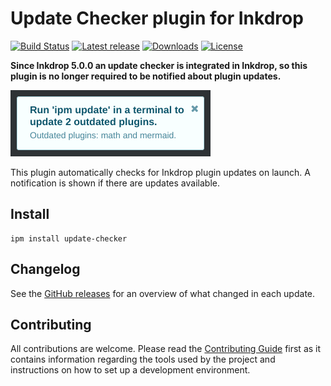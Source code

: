 # Update Checker plugin for Inkdrop

[![Build Status](https://github.com/jmerle/inkdrop-update-checker/workflows/Build/badge.svg)](https://github.com/jmerle/inkdrop-update-checker/actions?query=workflow%3ABuild)
[![Latest release](https://inkdrop-plugin-badge.vercel.app/api/version/update-checker?style=flat)](https://my.inkdrop.app/plugins/update-checker)
[![Downloads](https://inkdrop-plugin-badge.vercel.app/api/downloads/update-checker?style=flat)](https://my.inkdrop.app/plugins/update-checker)
[![License](https://img.shields.io/github/license/jmerle/inkdrop-update-checker)](https://github.com/jmerle/inkdrop-update-checker/blob/master/LICENSE)

**Since Inkdrop 5.0.0 an update checker is integrated in Inkdrop, so this plugin is no longer required to be notified about plugin updates.**

![](./media/notification.png)

This plugin automatically checks for Inkdrop plugin updates on launch. A notification is shown if there are updates available.

## Install

```
ipm install update-checker
```

## Changelog

See the [GitHub releases](https://github.com/jmerle/inkdrop-update-checker/releases) for an overview of what changed in each update.

## Contributing

All contributions are welcome. Please read the [Contributing Guide](https://github.com/jmerle/inkdrop-update-checker/blob/master/CONTRIBUTING.md) first as it contains information regarding the tools used by the project and instructions on how to set up a development environment.
